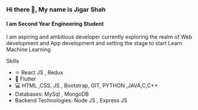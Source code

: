 ### Hi there 👋, My name is Jigar Shah
#### I am Second Year Engineering Student
I am aspiring and ambitious developer currently exploring the realm of Web development and App development and setting the stage to start Learn Machine Learning

Skills
<ul>
  <li>⚛️ React JS , Redux </li>
  <li>📱 Flutter</li>
  <li>💻 HTML ,CSS, JS , Bootstrap, GIT, PYTHON ,JAVA,C,C++</li>
  <li> Databases: MySql , MongoDB</li>
  <li>Backend Technologies: Node JS , Express JS</li>

</ul>















